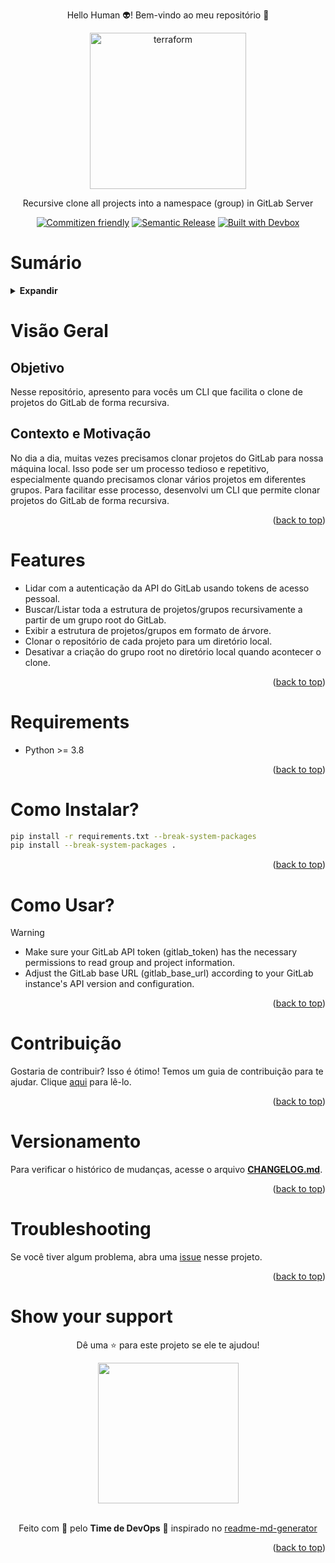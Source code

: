<!-- BEGIN_DOCS -->
<div align="center">

<a name="readme-top"></a>

Hello Human 👽! Bem-vindo ao meu repositório 👋

<img alt="terraform" src="https://natanfelles.github.io/assets/img_posts/gitlab.png" width="250px" float="center"/>

Recursive clone all projects into a namespace (group) in GitLab Server

[![Commitizen friendly](https://img.shields.io/badge/commitizen-friendly-brightgreen.svg)](https://www.conventionalcommits.org/en/v1.0.0/)
[![Semantic Release](https://img.shields.io/badge/%20%20%F0%9F%93%A6%F0%9F%9A%80-semantic--release-e10079.svg)](https://semantic-release.gitbook.io/semantic-release/usage/configuration)
[![Built with Devbox](https://jetpack.io/img/devbox/shield_galaxy.svg)](https://jetpack.io/devbox/docs/contributor-quickstart/)

</div>

# Sumário

<details>
  <summary><strong>Expandir</strong></summary>

<!-- START doctoc generated TOC please keep comment here to allow auto update -->
<!-- DON'T EDIT THIS SECTION, INSTEAD RE-RUN doctoc TO UPDATE -->

- [Visão Geral](#vis%C3%A3o-geral)
  - [Objetivo](#objetivo)
  - [Contexto e Motivação](#contexto-e-motiva%C3%A7%C3%A3o)
- [Features](#features)
- [Requirements](#requirements)
- [Como Instalar?](#como-instalar)
- [Como Usar?](#como-usar)
- [Contribuição](#contribui%C3%A7%C3%A3o)
- [Versionamento](#versionamento)
- [Troubleshooting](#troubleshooting)
- [Show your support](#show-your-support)

<!-- END doctoc generated TOC please keep comment here to allow auto update -->

<p align="right">(<a href="#readme-top">back to top</a>)</p>

</details>

# Visão Geral

## Objetivo

Nesse repositório, apresento para vocês um CLI que facilita o clone de projetos do GitLab de forma recursiva.

## Contexto e Motivação

No dia a dia, muitas vezes precisamos clonar projetos do GitLab para nossa máquina local. Isso pode ser um processo tedioso e repetitivo, especialmente quando precisamos clonar vários projetos em diferentes grupos. Para facilitar esse processo, desenvolvi um CLI que permite clonar projetos do GitLab de forma recursiva.

<p align="right">(<a href="#readme-top">back to top</a>)</p>

# Features

- Lidar com a autenticação da API do GitLab usando tokens de acesso pessoal.
- Buscar/Listar toda a estrutura de projetos/grupos recursivamente a partir de um grupo root do GitLab.
- Exibir a estrutura de projetos/grupos em formato de árvore.
- Clonar o repositório de cada projeto para um diretório local.
- Desativar a criação do grupo root no diretório local quando acontecer o clone.

<p align="right">(<a href="#readme-top">back to top</a>)</p>

# Requirements

- Python >= 3.8

<p align="right">(<a href="#readme-top">back to top</a>)</p>

# Como Instalar?

```bash
pip install -r requirements.txt --break-system-packages
pip install --break-system-packages .
```

<p align="right">(<a href="#readme-top">back to top</a>)</p>

# Como Usar?

> [!WARNING]
>
> - Make sure your GitLab API token (gitlab_token) has the necessary permissions to read group and project information.
> - Adjust the GitLab base URL (gitlab_base_url) according to your GitLab instance's API version and configuration.

<p align="right">(<a href="#readme-top">back to top</a>)</p>

# Contribuição

Gostaria de contribuir? Isso é ótimo! Temos um guia de contribuição para te ajudar. Clique [aqui](CONTRIBUTING.md) para lê-lo.

<p align="right">(<a href="#readme-top">back to top</a>)</p>

# Versionamento

Para verificar o histórico de mudanças, acesse o arquivo [**CHANGELOG.md**](CHANGELOG.md).

<p align="right">(<a href="#readme-top">back to top</a>)</p>

# Troubleshooting

Se você tiver algum problema, abra uma [issue](https://github.com/lpsm-dev/gitlabrc/issues/new/choose) nesse projeto.

<p align="right">(<a href="#readme-top">back to top</a>)</p>

# Show your support

<div align="center">

Dê uma ⭐️ para este projeto se ele te ajudou!

<img src="https://github.com/lpsm-dev/lpsm-dev/blob/0062b174ec9877e6dfc78817f314b4a0690f63ff/.github/assets/yoda.gif" width="225"/>

<br>
<br>

Feito com 💜 pelo **Time de DevOps** :wave: inspirado no [readme-md-generator](https://github.com/kefranabg/readme-md-generator)

</div>

<p align="right">(<a href="#readme-top">back to top</a>)</p>
<!-- END_DOCS -->
